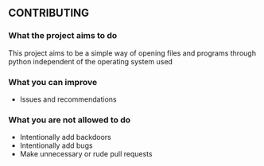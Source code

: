 ## CONTRIBUTING

### What the project aims to do

This project aims to be a simple way of opening files and programs through python independent of the operating system used

### What you can improve

- Issues and recommendations

### What you are not allowed to do

- Intentionally add backdoors
- Intentionally add bugs
- Make unnecessary or rude pull requests 